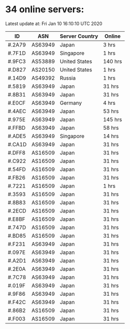 # 34 online servers:

Latest update at: Fri Jan 10 16:10:10 UTC 2020

| ID | ASN | Server Country | Online |
| -- | --- | -------------- | ------ |
| #.2A79 | AS63949 | Japan | 3 hrs |
| #.7F1D | AS63949 | Singapore | 1 hrs |
| #.9FC3 | AS53889 | United States | 140 hrs |
| #.D827 | AS20150 | United States | 1 hrs |
| #.14D9 | AS49392 | Russia | 1 hrs |
| #.5819 | AS63949 | Japan | 31 hrs |
| #.8B31 | AS63949 | Japan | 31 hrs |
| #.E0CF | AS63949 | Germany | 4 hrs |
| #.4AEC | AS63949 | Japan | 53 hrs |
| #.975E | AS63949 | Japan | 145 hrs |
| #.FFBD | AS63949 | Japan | 58 hrs |
| #.ADE5 | AS63949 | Singapore | 14 hrs |
| #.CA1D | AS63949 | Japan | 31 hrs |
| #.DFF8 | AS16509 | Japan | 31 hrs |
| #.C922 | AS16509 | Japan | 31 hrs |
| #.54FD | AS16509 | Japan | 31 hrs |
| #.FB26 | AS16509 | Japan | 31 hrs |
| #.7221 | AS16509 | Japan | 1 hrs |
| #.3593 | AS16509 | Japan | 31 hrs |
| #.8B83 | AS16509 | Japan | 31 hrs |
| #.2ECD | AS16509 | Japan | 31 hrs |
| #.E8BF | AS16509 | Japan | 31 hrs |
| #.747D | AS16509 | Japan | 31 hrs |
| #.BD85 | AS16509 | Japan | 31 hrs |
| #.F231 | AS63949 | Japan | 31 hrs |
| #.097E | AS63949 | Japan | 31 hrs |
| #.A2D1 | AS63949 | Japan | 31 hrs |
| #.2E0A | AS63949 | Japan | 31 hrs |
| #.7C78 | AS63949 | Japan | 31 hrs |
| #.019F | AS63949 | Japan | 31 hrs |
| #.9F86 | AS63949 | Japan | 31 hrs |
| #.F42C | AS63949 | Japan | 31 hrs |
| #.86B2 | AS16509 | Japan | 31 hrs |
| #.F003 | AS16509 | Japan | 31 hrs |

